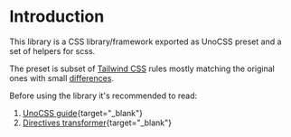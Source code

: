 # Introduction

This library is a CSS library/framework exported as UnoCSS preset and a set of helpers for scss.

The preset is subset of [Tailwind CSS](https://tailwindcss.com/) rules mostly matching the original ones with small [differences](/getting-started/tailwind).

Before using the library it's recommended to read:
1. [UnoCSS guide](https://unocss.dev/guide/){target="_blank"}
2. [Directives transformer](https://unocss.dev/transformers/directives){target="_blank"}
